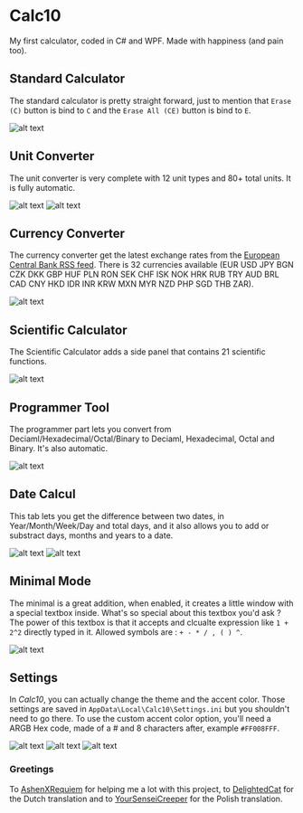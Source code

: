 # Calc10
My first calculator, coded in C# and WPF. Made with happiness (and pain too).




## Standard Calculator
The standard calculator is pretty straight forward, just to mention that `Erase (C)` button is bind to `C` and the `Erase All (CE)` button is bind to `E`.

![alt text](https://bit.ly/3dvITzH)



## Unit Converter
The unit converter is very complete with 12 unit types and 80+ total units. It is fully automatic.

![alt text](https://bit.ly/37SIHtn) ![alt text](https://bit.ly/2NmCLPN)




## Currency Converter
The currency converter get the latest exchange rates from the [European Central Bank RSS feed](https://www.ecb.europa.eu/home/html/rss.en.html). There is 32 currencies available
(EUR USD JPY BGN CZK DKK GBP HUF PLN RON SEK CHF ISK NOK HRK RUB TRY AUD BRL CAD CNY HKD IDR INR KRW MXN MYR NZD PHP SGD THB ZAR).

![alt text](https://bit.ly/2A0Fj38)



## Scientific Calculator
The Scientific Calculator adds a side panel that contains 21 scientific functions.

![alt text](https://bit.ly/2YoMlbi)


## Programmer Tool
The programmer part lets you convert from Deciaml/Hexadecimal/Octal/Binary to Deciaml, Hexadecimal, Octal and Binary. It's also automatic.

![alt text](https://bit.ly/2YtzULr)



## Date Calcul
This tab lets you get the difference between two dates, in Year/Month/Week/Day and total days, and it also allows you to add or substract days, months and years to a date.

![alt text](https://bit.ly/37XZMSO) ![alt text](https://bit.ly/37WaJ73)



## Minimal Mode
The minimal is a great addition, when enabled, it creates a little window with a special textbox inside. What's so special about this textbox you'd ask ? The power of this textbox is that it accepts and clcualte expression like `1 + 2^2` directly typed in it. Allowed symbols are : `+ - * / , ( ) ^`.

![alt text](https://bit.ly/2Yooicp)



## Settings
In *Calc10*, you can actually change the theme and the accent color. Those settings are saved in `AppData\Local\Calc10\Settings.ini` but you shouldn't need to go there. To use the custom accent color option, you'll need a ARGB Hex code, made of a # and 8 characters after, example `#FF008FFF`.

![alt text](https://bit.ly/3dsf4ju) ![alt text](https://bit.ly/37QYTvc) ![alt text](https://bit.ly/3dtOWF7)



### Greetings
To [AshenXRequiem](https.//github.com/ashenxrequiem) for helping me a lot with this project, to [DelightedCat](https://twitter.com/DelightedCat) for the Dutch translation and to [YourSenseiCreeper](https://github.com/YourSenseiCreeper) for the Polish translation.
